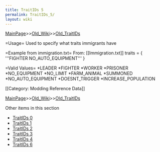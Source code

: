 ```yaml
---
title: TraitIDs 5
permalink: TraitIDs_5/
layout: wiki
---
```


[MainPage](/keeperrl_wiki/ "wikilink")>>[Old_Wiki](/keeperrl_wiki/Old_Wiki "wikilink")>>[Old_TraitIDs](/keeperrl_wiki/Old_TraitIDs "wikilink")

=Usage=
Used to specify what traits immigrants have

=Example from immigration.txt=
From: [[Immigration.txt]]
 traits = { '''FIGHTER NO_AUTO_EQUIPMENT''' }

=Valid Values=
*LEADER
*FIGHTER
*WORKER
*PRISONER
*NO_EQUIPMENT
*NO_LIMIT
*FARM_ANIMAL
*SUMMONED
*NO_AUTO_EQUIPMENT
*DOESNT_TRIGGER
*INCREASE_POPULATION

[[Category: Modding Reference Data]]

[MainPage](/keeperrl_wiki/ "wikilink")>>[Old_Wiki](/keeperrl_wiki/Old_Wiki "wikilink")>>[Old_TraitIDs](/keeperrl_wiki/Old_TraitIDs "wikilink")

Other items in this section
-    [TraitIDs 0](/keeperrl_wiki/TraitIDs_0 "wikilink")
-    [TraitIDs 1](/keeperrl_wiki/TraitIDs_1 "wikilink")
-    [TraitIDs 2](/keeperrl_wiki/TraitIDs_2 "wikilink")
-    [TraitIDs 3](/keeperrl_wiki/TraitIDs_3 "wikilink")
-    [TraitIDs 4](/keeperrl_wiki/TraitIDs_4 "wikilink")
-    [TraitIDs 6](/keeperrl_wiki/TraitIDs_6 "wikilink")
